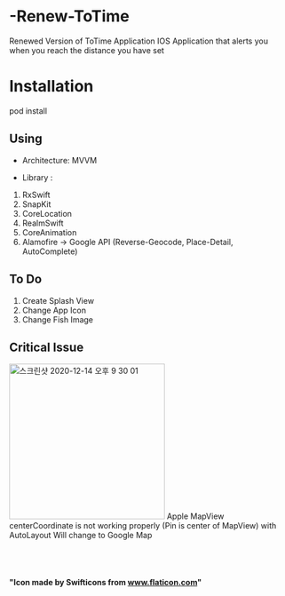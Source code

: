 # -Renew-ToTime
Renewed Version of ToTime Application
IOS Application that alerts you when you reach the distance you have set

# Installation
pod install

## Using
- Architecture: MVVM

- Library : 
1. RxSwift
2. SnapKit
3. CoreLocation
4. RealmSwift
5. CoreAnimation
6. Alamofire -> Google API (Reverse-Geocode, Place-Detail, AutoComplete)

## To Do
1. Create Splash View
2. Change App Icon
3. Change Fish Image

## Critical Issue
<img width="280" alt="스크린샷 2020-12-14 오후 9 30 01" src="https://user-images.githubusercontent.com/27776755/102081595-d6177000-3e53-11eb-9cbe-c6bf0d406897.png">
Apple MapView centerCoordinate is not working properly (Pin is center of MapView) with AutoLayout
Will change to Google Map

<br></br>
#### "Icon made by Swifticons from www.flaticon.com"
